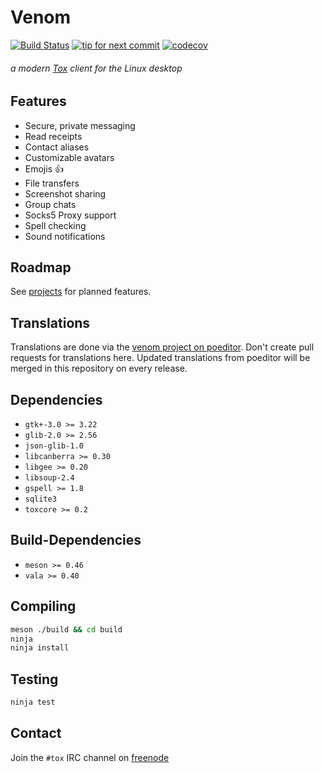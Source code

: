 Venom
=====

[![Build Status](https://travis-ci.org/naxuroqa/Venom.png?branch=develop)](https://travis-ci.org/naxuroqa/Venom) [![tip for next commit](http://tip4commit.com/projects/634.svg)](http://tip4commit.com/projects/634) [![codecov](https://codecov.io/gh/naxuroqa/Venom/branch/develop/graph/badge.svg)](https://codecov.io/gh/naxuroqa/Venom)

###### a modern [Tox](https://github.com/TokTok/c-toxcore) client for the Linux desktop

Features
--------

* Secure, private messaging
* Read receipts
* Contact aliases
* Customizable avatars
* Emojis 👍
* File transfers
* Screenshot sharing
* Group chats
* Socks5 Proxy support
* Spell checking
* Sound notifications

Roadmap
-------

See [projects](https://github.com/naxuroqa/Venom/projects) for planned features.

Translations
------------

Translations are done via the [venom project on poeditor](https://poeditor.com/join/project/5weMhrvGjN).
Don't create pull requests for translations here. Updated translations from poeditor will be merged in this repository on every release.

Dependencies
------------

* `gtk+-3.0 >= 3.22`
* `glib-2.0 >= 2.56`
* `json-glib-1.0`
* `libcanberra >= 0.30`
* `libgee >= 0.20`
* `libsoup-2.4`
* `gspell >= 1.8`
* `sqlite3`
* `toxcore >= 0.2`

Build-Dependencies
------------------
* `meson >= 0.46`
* `vala >= 0.40`

Compiling
---------
```bash
meson ./build && cd build
ninja
ninja install
```

Testing
-------
```bash
ninja test
```

Contact
-------

Join the `#tox` IRC channel on [freenode](https://freenode.net/)

